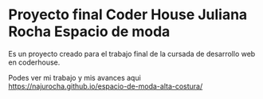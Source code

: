 # Proyecto final Coder House Juliana Rocha Espacio de moda

Es un proyecto creado para el trabajo final de la cursada de desarrollo web en coderhouse.

Podes ver mi trabajo y mis avances aqui
https://najurocha.github.io/espacio-de-moda-alta-costura/
